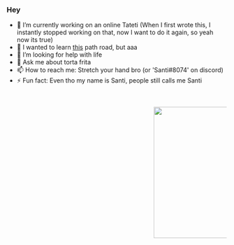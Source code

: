 ### Hey
   
- 🔭 I’m currently working on an online Tateti (When I first wrote this, I instantly stopped working on that, now I want to do it again, so yeah now its true)
- 🌱 I wanted to learn [this](https://roadmap.sh/backend) path road, but aaa
- 🤔 I’m looking for help with life
- 💬 Ask me about torta frita
- 📫 How to reach me: Stretch your hand bro (or 'Santi#8074' on discord)
- ⚡ Fun fact: Even tho my name is Santi, people still calls me Santi 
<pre>

           
                                        <img src="https://media.giphy.com/media/Y01jP8QeLOox2/giphy.gif" width="300">

  
</pre>
